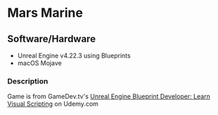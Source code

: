 # Mars Marine

## Software/Hardware

- Unreal Engine v4.22.3 using Blueprints
- macOS Mojave

### Description

Game is from GameDev.tv's [Unreal Engine Blueprint Developer: Learn Visual Scripting](https://www.udemy.com/unrealblueprint/learn/lecture/12360014#overview) on Udemy.com
